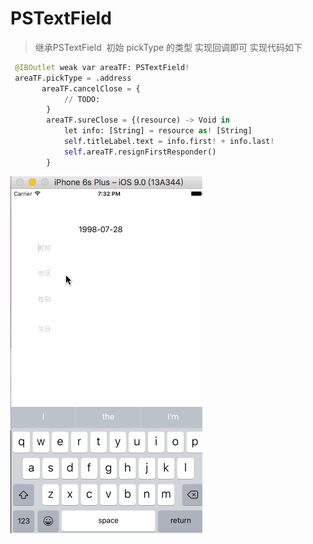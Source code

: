 # PSTextField
> 继承PSTextField  初始 pickType 的类型 实现回调即可 实现代码如下
```python
 @IBOutlet weak var areaTF: PSTextField!
 areaTF.pickType = .address
       areaTF.cancelClose = {
            // TODO:
        }
        areaTF.sureClose = {(resource) -> Void in
            let info: [String] = resource as! [String]
            self.titleLabel.text = info.first! + info.last!
            self.areaTF.resignFirstResponder()
        }
```
<img src="/show.gif" />
